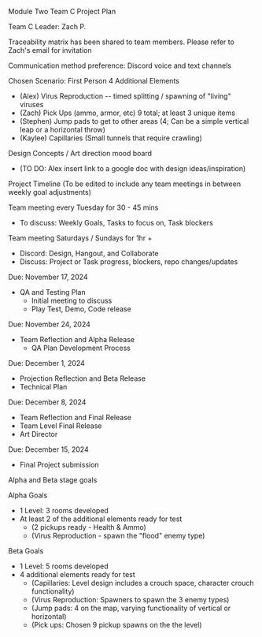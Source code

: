 Module Two Team C Project Plan

Team C Leader: Zach P.

Traceability matrix has been shared to team members. Please refer to Zach's email for invitation

Communication method preference: Discord voice and text channels

Chosen Scenario: First Person
  4 Additional Elements
  - (Alex) Virus Reproduction -- timed splitting / spawning of "living" viruses
  - (Zach) Pick Ups (ammo, armor, etc) 9 total; at least 3 unique items
  - (Stephen) Jump pads to get to other areas (4; Can be a simple vertical leap or a horizontal throw)
  - (Kaylee) Capillaries (Small tunnels that require crawling)

Design Concepts / Art direction mood board
  - (TO DO: Alex insert link to a google doc with design ideas/inspiration)

Project Timeline (To be edited to include any team meetings in between weekly goal adjustments)

Team meeting every Tuesday for 30 - 45 mins
  - To discuss: Weekly Goals, Tasks to focus on, Task blockers

Team meeting Saturdays / Sundays for 1hr +
  - Discord: Design, Hangout, and Collaborate
  - Discuss: Project or Task progress, blockers, repo changes/updates

Due: November 17, 2024
  - QA and Testing Plan
      - Initial meeting to discuss
      - Play Test, Demo, Code release

Due: November 24, 2024
  - Team Reflection and Alpha Release
      - QA Plan Development Process

Due: December 1, 2024
  - Projection Reflection and Beta Release
  - Technical Plan

Due: December 8, 2024
  - Team Reflection and Final Release
  - Team Level Final Release
  - Art Director

Due: December 15, 2024
  - Final Project submission


Alpha and Beta stage goals

Alpha Goals
  - 1 Level: 3 rooms developed
  - At least 2 of the additional elements ready for test
    - (2 pickups ready - Health & Ammo)
    - (Virus Reproduction - spawn the "flood" enemy type)

Beta Goals
  - 1 Level: 5 rooms developed
  - 4 additional elements ready for test
    - (Capillaries: Level design includes a crouch space, character crouch functionality)
    - (Virus Reproduction: Spawners to spawn the 3 enemy types)
    - (Jump pads: 4 on the map, varying functionality of vertical or horizontal)
    - (Pick ups: Chosen 9 pickup spawns on the the level)
